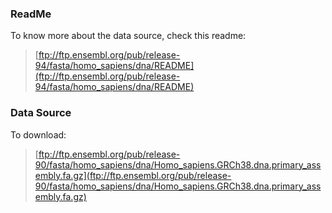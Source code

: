 ### ReadMe
To know more about the data source, check this readme:
> [ftp://ftp.ensembl.org/pub/release-94/fasta/homo_sapiens/dna/README](ftp://ftp.ensembl.org/pub/release-94/fasta/homo_sapiens/dna/README)

### Data Source
To download:
 > [ftp://ftp.ensembl.org/pub/release-90/fasta/homo_sapiens/dna/Homo_sapiens.GRCh38.dna.primary_assembly.fa.gz](ftp://ftp.ensembl.org/pub/release-90/fasta/homo_sapiens/dna/Homo_sapiens.GRCh38.dna.primary_assembly.fa.gz)

